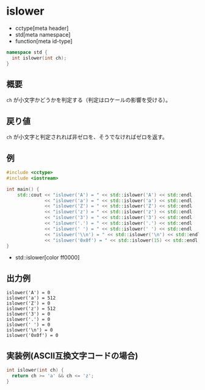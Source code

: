 # islower
* cctype[meta header]
* std[meta namespace]
* function[meta id-type]

```cpp
namespace std {
  int islower(int ch);
}
```


## 概要
`ch` が小文字かどうかを判定する（判定はロケールの影響を受ける）。


## 戻り値
`ch` が小文字と判定されれば非ゼロを、そうでなければゼロを返す。


## 例
```cpp example
#include <cctype>
#include <iostream>

int main() {
    std::cout << "islower('A') = " << std::islower('A') << std::endl
              << "islower('a') = " << std::islower('a') << std::endl
              << "islower('Z') = " << std::islower('Z') << std::endl
              << "islower('z') = " << std::islower('z') << std::endl
              << "islower('3') = " << std::islower('3') << std::endl
              << "islower('.') = " << std::islower('.') << std::endl
              << "islower(' ') = " << std::islower(' ') << std::endl
              << "islower('\\n') = " << std::islower('\n') << std::endl
              << "islower('0x0f') = " << std::islower(15) << std::endl;
}
```
* std::islower[color ff0000]


## 出力例
```
islower('A') = 0
islower('a') = 512
islower('Z') = 0
islower('z') = 512
islower('3') = 0
islower('.') = 0
islower(' ') = 0
islower('\n') = 0
islower('0x0f') = 0
```

## 実装例(ASCII互換文字コードの場合)
```cpp
int islower(int ch) {
  return ch >= 'a' && ch <= 'z';
}
```

